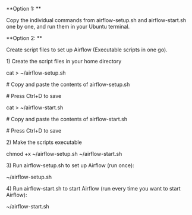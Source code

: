 **Option 1: **

Copy the individual commands from airflow-setup.sh and airflow-start.sh one by one, and run them in your Ubuntu terminal.





**Option 2: **

Create script files to set up Airflow (Executable scripts in one go).



1\) Create the script files in your home directory



cat > ~/airflow-setup.sh

\# Copy and paste the contents of airflow-setup.sh

\# Press Ctrl+D to save



cat > ~/airflow-start.sh

\# Copy and paste the contents of airflow-start.sh

\# Press Ctrl+D to save



2\) Make the scripts executable

chmod +x ~/airflow-setup.sh ~/airflow-start.sh



3\) Run airflow-setup.sh to set up Airflow (run once):

~/airflow-setup.sh



4\) Run airflow-start.sh to start Airflow (run every time you want to start Airflow):

~/airflow-start.sh

